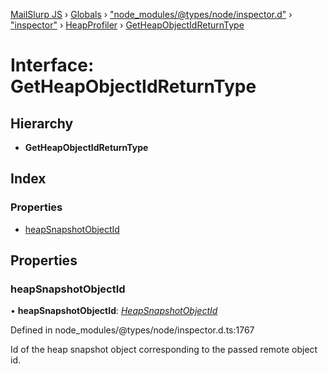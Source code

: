 [MailSlurp JS](../README.md) › [Globals](../globals.md) › ["node_modules/@types/node/inspector.d"](../modules/_node_modules__types_node_inspector_d_.md) › ["inspector"](../modules/_node_modules__types_node_inspector_d_._inspector_.md) › [HeapProfiler](../modules/_node_modules__types_node_inspector_d_._inspector_.heapprofiler.md) › [GetHeapObjectIdReturnType](_node_modules__types_node_inspector_d_._inspector_.heapprofiler.getheapobjectidreturntype.md)

# Interface: GetHeapObjectIdReturnType

## Hierarchy

* **GetHeapObjectIdReturnType**

## Index

### Properties

* [heapSnapshotObjectId](_node_modules__types_node_inspector_d_._inspector_.heapprofiler.getheapobjectidreturntype.md#heapsnapshotobjectid)

## Properties

###  heapSnapshotObjectId

• **heapSnapshotObjectId**: *[HeapSnapshotObjectId](../modules/_node_modules__types_node_inspector_d_._inspector_.heapprofiler.md#heapsnapshotobjectid)*

Defined in node_modules/@types/node/inspector.d.ts:1767

Id of the heap snapshot object corresponding to the passed remote object id.
